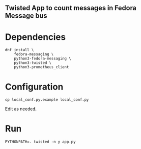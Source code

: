 Twisted App to count messages in Fedora Message bus
---------------------------------------------------

Dependencies
============

    dnf install \
	    fedora-messaging \
		python3-fedora-messaging \
		python3-twisted \
		python3-prometheus_client

Configuration
=============

    cp local_conf.py.example local_conf.py
	
Edit as needed.

Run
===

    PYTHONPATH=. twisted -n y app.py
